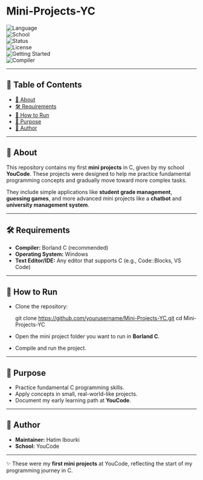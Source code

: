 # Mini-Projects-YC  

![Language](https://img.shields.io/badge/language-C-blue)  
![School](https://img.shields.io/badge/YouCode-School-orange)  
![Status](https://img.shields.io/badge/learning-in%20progress-brightgreen)  
![License](https://img.shields.io/badge/license-MIT-lightgrey)  
![Getting Started](https://img.shields.io/badge/getting_started-quick-red)  
![Compiler](https://img.shields.io/badge/compiler-BorlandC-lightgrey)  

---

## 📑 Table of Contents  
- [📌 About](#-about)  
- [🛠️ Requirements](#️-requirements)  
- [🚀 How to Run](#-how-to-run)  
- [🎯 Purpose](#-purpose)  
- [👤 Author](#-author)  

---

## 📌 About  
This repository contains my first **mini projects** in C, given by my school **YouCode**. These projects were designed to help me practice fundamental programming concepts and gradually move toward more complex tasks.  

They include simple applications like **student grade management**, **guessing games**, and more advanced mini projects like a **chatbot** and **university management system**.  

---

## 🛠️ Requirements  
- **Compiler:** Borland C (recommended)  
- **Operating System:** Windows  
- **Text Editor/IDE:** Any editor that supports C (e.g., Code::Blocks, VS Code)  

---

## 🚀 How to Run  

- Clone the repository:


    git clone https://github.com/yourusername/Mini-Projects-YC.git
    cd Mini-Projects-YC

- Open the mini project folder you want to run in **Borland C**.  

- Compile and run the project.  

---

## 🎯 Purpose  
- Practice fundamental C programming skills.  
- Apply concepts in small, real-world-like projects.  
- Document my early learning path at **YouCode**.  

---

## 👤 Author  
- **Maintainer:** Hatim Ibourki 
- **School:** YouCode  

---

✨ These were my **first mini projects** at YouCode, reflecting the start of my programming journey in C.
